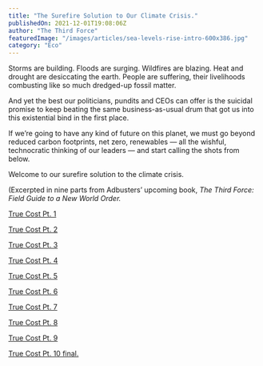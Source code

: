 ```yaml
---
title: "The Surefire Solution to Our Climate Crisis."
publishedOn: 2021-12-01T19:08:06Z
author: "The Third Force"
featuredImage: "/images/articles/sea-levels-rise-intro-600x386.jpg"
category: "Eco"
---
```


Storms are building. Floods are surging. Wildfires are blazing. Heat and drought are desiccating the earth. People are suffering, their livelihoods combusting like so much dredged-up fossil matter.

And yet the best our politicians, pundits and CEOs can offer is the suicidal promise to keep beating the same business-as-usual drum that got us into this existential bind in the first place.

If we’re going to have any kind of future on this planet, we must go beyond reduced carbon footprints, net zero, renewables — all the wishful, technocratic thinking of our leaders — and start calling the shots from below. 

Welcome to our surefire solution to the climate crisis. 

(Excerpted in nine parts from Adbusters’ upcoming book, *The Third Force: Field Guide to a New World Order.*

[True Cost Pt. 1](http://www.adbusters.org/article/a-flaw-in-the-algorithm-pt-1)

[True Cost Pt. 2](http://www.adbusters.org/article/the-solution-emerges-pt-2)

[True Cost Pt. 3](http://www.adbusters.org/article/true-cost-plastic-pt-3)

[True Cost Pt. 4](http://www.adbusters.org/article/true-cost-driving-pt-4)

[True Cost Pt. 5](http://www.adbusters.org/article/true-cost-eating-pt-5)

[True Cost Pt. 6](http://www.adbusters.org/article/true-cost-shipping-pt-6)

[True Cost Pt. 7](http://www.adbusters.org/article/next-level-accounting-pt-7)

[True Cost Pt. 8](http://www.adbusters.org/article/true-cost-in-the-political-sphere-pt-8)

[True Cost Pt. 9](http://www.adbusters.org/article/is-true-cost-a-pipedream-pt-9)

[True Cost Pt. 10 final.](http://www.adbusters.org/article/humanitys-moment-of-truth-pt-10)
